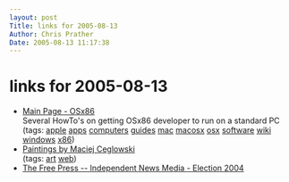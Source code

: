 ```yaml
---
layout: post
Title: links for 2005-08-13  
Author: Chris Prather
Date: 2005-08-13 11:17:38
---
```


# links for 2005-08-13
<ul class="delicious">
	<li>
		<div class="delicious-link"><a href="http://wiki.osx86project.org/wiki/index.php/Main_Page">Main Page - OSx86</a></div>
		<div class="delicious-extended">Several HowTo's on getting OSx86 developer to run on a standard PC</div>
		<div class="delicious-tags">(tags: <a href="http://del.icio.us/perigrin/apple">apple</a> <a href="http://del.icio.us/perigrin/apps">apps</a> <a href="http://del.icio.us/perigrin/computers">computers</a> <a href="http://del.icio.us/perigrin/guides">guides</a> <a href="http://del.icio.us/perigrin/mac">mac</a> <a href="http://del.icio.us/perigrin/macosx">macosx</a> <a href="http://del.icio.us/perigrin/osx">osx</a> <a href="http://del.icio.us/perigrin/software">software</a> <a href="http://del.icio.us/perigrin/wiki">wiki</a> <a href="http://del.icio.us/perigrin/windows">windows</a> <a href="http://del.icio.us/perigrin/x86">x86</a>)</div>
	</li>
	<li>
		<div class="delicious-link"><a href="http://www.oiloncanvas.net/">Paintings by Maciej Ceglowski</a></div>
		<div class="delicious-tags">(tags: <a href="http://del.icio.us/perigrin/art">art</a> <a href="http://del.icio.us/perigrin/web">web</a>)</div>
	</li>
	<li>
		<div class="delicious-link"><a href="http://www.freepress.org/departments/display/19/2005/1383">The Free Press -- Independent News Media - Election 2004</a></div>
	</li>
</ul>

